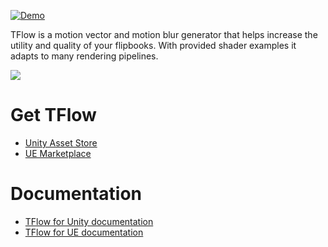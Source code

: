 [![Demo](https://img.shields.io/badge/Demo-blue.svg)](https://tflow-demo.tuataragames.com/)

TFlow is a motion vector and motion blur generator that helps increase the utility and quality of your flipbooks. With provided shader examples it adapts to many rendering pipelines.

![](https://i.imgur.com/G0HDxbH.gif)


# Get TFlow

- [Unity Asset Store](https://u3d.as/2F5t)
- [UE Marketplace](https://www.unrealengine.com/marketplace/en-US/product/3b5dd569bbf24f019e1451a1b2d75d19)

# Documentation

- [TFlow for Unity documentation](https://docs.google.com/document/d/1bsuHqysdmVmkxyA8o38G66HTFyeyzSI1n5h_9RP-Zxs)
- [TFlow for UE documentation](https://docs.google.com/document/d/1zlIyw8WPVAtlL-UXzr91dXciRbolvnxJTzkAILim29I)
